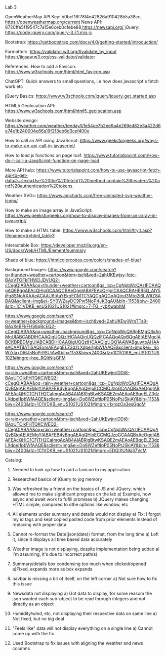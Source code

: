 Lab 3

OpenWeatherMap API Key: b0bcf16f78f4e42826a910428b5a38cc, https://openweathermap.org/current
News API: 8720ffe5f19547c7a15e6ceb0cfebe88,https://newsapi.org/
jQuery: https://code.jquery.com/jquery-3.7.1.min.js

Bootstrap:
https://getbootstrap.com/docs/4.0/getting-started/introduction/

Formatters:
https://validator.w3.org/#validate_by_input
https://jigsaw.w3.org/css-validator/validator

References:
How to add a Favicon:
https://www.w3schools.com/html/html_favicon.asp

ChatGPT:
Quick answers to small questions, i.e how does javascript's fetch work etc

jQuery Basics:
https://www.w3schools.com/jquery/jquery_get_started.asp

HTML5 Geolocation API:
https://www.w3schools.com/html/html5_geolocation.asp

Website design:
https://weather.com/weather/tenday/l/fe54ce7b2ee9a4e269ed82e3a422d6e74e1b240004e66a19f213eb6d3cef400e

How to call an API using JavaScript:
https://www.geeksforgeeks.org/ways-to-make-an-api-call-in-javascript/

How to load js functions on page loaf:
https://www.tutorialspoint.com/How-do-I-call-a-JavaScript-function-on-page-load

More API help:
https://www.tutorialspoint.com/how-to-use-javascript-fetch-api-to-get-data#:~:text=Use%20the%20fetch()%20method,contain%20headers%20and%20authentication%20tokens.

Weather SVGs:
https://www.amcharts.com/free-animated-svg-weather-icons/

How to make an image array in JavaScript:
https://www.geeksforgeeks.org/how-to-display-images-from-an-array-in-javascript/

How to make a HTML table:
https://www.w3schools.com/html/tryit.asp?filename=tryhtml_table3

Interactable Box:
https://developer.mozilla.org/en-US/docs/Web/HTML/Element/summary

Shade of blue:
https://htmlcolorcodes.com/colors/shades-of-blue/

Background Images:
https://www.google.com/search?q=thunder+weather+cartoon&tbm=isch&ved=2ahUKEwjsy-fqtc-BAxVTOFkFHWDJDVUQ2-cCegQIABAA&oq=thunder+weather+cartoon&gs_lcp=CgNpbWcQAzIFCAAQgAQ6BggAEAcQHjoGCAAQCBAeOggIABAFEAcQHjoICAAQCBAHEB5Q_AlY5iFg8SNoAXAAeACAAU6IAaYEkgECMTCYAQCgAQGqAQtnd3Mtd2l6LWltZ8ABAQ&sclient=img&ei=SY0WZayDC9Pw5NoP4JK3qAU&bih=1153&biw=2400&rlz=1C1VDKB_enUS1021US1021#imgrc=7-TG_-ybXwabhM

https://www.google.com/search?q=weather+background+images&tbm=isch&ved=2ahUKEwiWrbTTs8-BAxXeBFkFHS8qBcEQ2-cCegQIABAA&oq=weather+background&gs_lcp=CgNpbWcQARgBMgQIIxAnMgUIABCABDIHCAAQigUQQzIHCAAQigUQQzIFCAAQgAQyBQgAEIAEMgcIABCKBRBDMgUIABCABDIHCAAQigUQQzIHCAAQigUQQ1AAWABguwtoAHAAeACAATiIATiSAQExmAEAqgELZ3dzLXdpei1pbWfAAQE&sclient=img&ei=_4oWZdaxDt6J5NoPr9SUiAw&bih=1153&biw=2400&rlz=1C1VDKB_enUS1021US1021#imgrc=hxe_RQltNisGFM

https://www.google.com/search?q=rain+weather+cartoon&tbm=isch&ved=2ahUKEwjnrIDDt8-BAxUTOlkFHTQKCWEQ2-cCegQIABAA&oq=rain+weather+cartoon&gs_lcp=CgNpbWcQAzIFCAAQgAQyBQgAEIAEMgYIABAFEB4yBggAEAgQHjoECCMQJzoGCAAQBxAeOggIABAFEAcQHlC1CFjTH2CaImgAcAB4AIABRIgBtwKSAQE2mAEAoAEBqgELZ3dzLXdpei1pbWfAAQE&sclient=img&ei=Do8WZeftIpP05NoPtJSkiAY&bih=1153&biw=2400&rlz=1C1VDKB_enUS1021US1021#imgrc=1xrqzOa3esGgoM

https://www.google.com/search?q=rain+weather+cartoon&tbm=isch&ved=2ahUKEwjnrIDDt8-BAxUTOlkFHTQKCWEQ2-cCegQIABAA&oq=rain+weather+cartoon&gs_lcp=CgNpbWcQAzIFCAAQgAQyBQgAEIAEMgYIABAFEB4yBggAEAgQHjoECCMQJzoGCAAQBxAeOggIABAFEAcQHlC1CFjTH2CaImgAcAB4AIABRIgBtwKSAQE2mAEAoAEBqgELZ3dzLXdpei1pbWfAAQE&sclient=img&ei=Do8WZeftIpP05NoPtJSkiAY&bih=1153&biw=2400&rlz=1C1VDKB_enUS1021US1021#imgrc=EDQIXUNkj37VcM

Catalog:

1. Needed to look up how to add a favicon to my application

2. Researched basics of jQuery to jog memory

3. Was refreshed by a friend on the basics of JS and JQuery, which allowed me to make significant progress on the lab
   a) Example, how async and await work to fufill promises
   b) JQuery makes changing HTML simple, compared to othe options like window, etc

4. All elements under summary and details would not display
   a) Fix: I forgot my id tags and kept copied pasted code from prior elements instead of replacing with proper data

5. Cannot re-format the Date(json(date)) format, from the long time
   a) Left it, since it displays all time based data accurately

6. Weather image is not displaying, despite implementation being added
   a) I'm assuming, it's due to incorrect path(s)

7. Summary/details box condensing too much when clicked/opened
   a)Fixed, expands more as box expands

8. navbar is missing a bit of itself, on the left corner
   a) Not sure how to fix this issue

9. Newsdata not displaying
   a) Got data to display, for some reasom the json wanted each sub-object to be read through integers and not directly as an object

10. Humidity/wind, etc, not displaying their respective data on same line
    a) Not fixed, but no big deal

11. "Feels like" data will not display everything on a single line
    a) Cannot come up with the fix

12. Used Bootstrap to fix issues with aligning the weather and news columns

